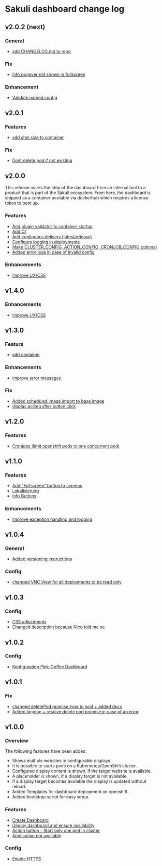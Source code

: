 # Sakuli dashboard change log

## v2.0.2 (next)
### General
- [add CHANGELOG.md to repo](https://github.com/sakuli/sakuli-dashboard/issues/74)

### Fix
- [Info popover not shown in fullscreen](https://github.com/sakuli/sakuli-dashboard/issues/41)

### Enhancement
- [Validate parsed config](https://github.com/sakuli/sakuli-dashboard/issues/68)

## v2.0.1
### Features
- [add shm size to container](https://github.com/sakuli/pink-coffee/issues/33)

### Fix
- [Dont delete pod if not existing](https://github.com/sakuli/sakuli-dashboard/pull/72)

## v2.0.0
This release marks the step of the dashboard from an internal tool to a product that is part of the Sakuli ecosystem.
From here, the dashboard is shipped as a container available via dockerhub which requires a license token to boot up.

### Features
- [Add plugin validator to container startup](https://github.com/sakuli/sakuli-dashboard/issues/52)
- [Add CI](https://github.com/sakuli/sakuli-dashboard/issues/53)
- [Add continuous delivery (latest/release)](https://github.com/sakuli/sakuli-dashboard/issues/54)
- [Configure logging in deployments](https://github.com/sakuli/sakuli-dashboard/issues/26)
- [Make CLUSTER_CONFIG, ACTION_CONFIG, CRONJOB_CONFIG optional](https://github.com/sakuli/sakuli-dashboard/issues/65)
- [Added error logs in case of invalid config](https://github.com/sakuli/sakuli-dashboard/commit/b84d058f262131fcc59e1e38616ad94960c2f291)

### Enhancements
- [Improve UX/CSS](https://github.com/sakuli/sakuli-dashboard/issues/40)

## v1.4.0
### Enhancements
- [Improve UX/CSS](https://github.com/sakuli/sakuli-dashboard/issues/40)

## v1.3.0
### Feature
- [add container](https://github.com/sakuli/sakuli-dashboard/pull/50)

### Enhancements
- [Improve error messages](https://github.com/sakuli/sakuli-dashboard/issues/4)

### Fix
- [Added scheduled image import to base image](https://github.com/sakuli/sakuli-dashboard/pull/46)
- [display polling after button click](https://github.com/sakuli/sakuli-dashboard/pull/49)

## v1.2.0
### Features
- [Cronjobs (limit openshift pods to one concurrent pod)](https://github.com/sakuli/pink-coffee/issues/20)

## v1.1.0
### Features
- [Add "Fullscreen" button to screens](https://github.com/sakuli/sakuli-dashboard/issues/23)
- [Lokalisierung](https://github.com/sakuli/sakuli-dashboard/issues/35)
- [Info Buttons](https://github.com/sakuli/sakuli-dashboard/issues/36)

### Enhancements
- [Improve exception handling and logging](https://github.com/sakuli/sakuli-dashboard/issues/5)

## v1.0.4
### General
- [Added versioning instructions](https://github.com/sakuli/sakuli-dashboard/commit/971270b044db9a6b8c8292dc3aa36aef602445fa)

### Config
- [changed VNC View for all deployments to be read only](https://github.com/sakuli/sakuli-dashboard/commit/3dde14577cf4e6b93210608b760cd3df2e406c21)

## v1.0.3
### Config
- [CSS adjustments](https://github.com/sakuli/sakuli-dashboard/issues/19)
- [Changed description because Nico told me so](https://github.com/sakuli/sakuli-dashboard/commit/003f92e83ad82fcd545b69e2e62e0b56df7e5c8a)

## v1.0.2
### Config
- [Konfiguration Pink-Coffee Dashboard](https://github.com/sakuli/sakuli-dashboard/issues/21)

## v1.0.1
### Fix
- [changed deletePod promise type to void + added docs](https://github.com/sakuli/sakuli-dashboard/commit/6e687eb3341889c2786d4ce0ad86f6bbebe5bf3a)
- [Added logging + resolve delete pod promise in case of an error](https://github.com/sakuli/sakuli-dashboard/commit/7554601f165b128709fab2ebf51c9d559f0d22e2)

## v1.0.0

### Overview
The following features have been added:
- Shows multiple websites in configurable displays.
- It is possible to starts pods on a Kubernetes/OpenShift cluster.
- Configured display content is shown, if the target website is available.
- A placeholder is shown, if a display target is not available.
- If a display target becomes available the display is updated without reload.
- Added Templates for dashboard deployment on openshift.
- Added bootstrap script for easy setup.

### Features
- [Create Dashboard](https://github.com/sakuli/pink-coffee/issues/6)
- [Deploy dashboard and ensure availability](https://github.com/sakuli/pink-coffee/issues/7)
- [Action button - Start only one pod in cluster](https://github.com/sakuli/sakuli-dashboard/issues/9)
- [Application not available](https://github.com/sakuli/sakuli-dashboard/issues/14)
  
### Config
- [Enable HTTPS](https://github.com/sakuli/sakuli-dashboard/issues/10)
